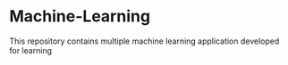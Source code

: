 # Machine-Learning

This repository contains multiple machine learning application developed for learning